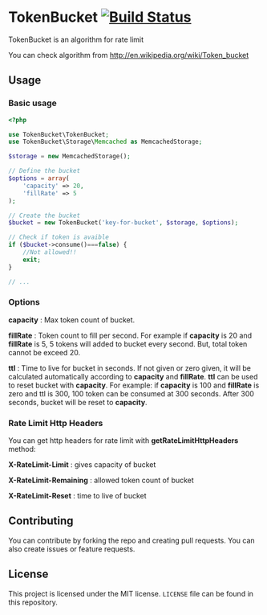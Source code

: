 # TokenBucket [![Build Status](https://travis-ci.org/fustundag/tokenbucket.svg?branch=master)](https://travis-ci.org/fustundag/tokenbucket)
TokenBucket is an algorithm for rate limit

You can check algorithm from http://en.wikipedia.org/wiki/Token_bucket

## Usage

### Basic usage
``` php
<?php

use TokenBucket\TokenBucket;
use TokenBucket\Storage\Memcached as MemcachedStorage;

$storage = new MemcachedStorage();

// Define the bucket
$options = array(
    'capacity' => 20,
    'fillRate' => 5
);

// Create the bucket
$bucket = new TokenBucket('key-for-bucket', $storage, $options);

// Check if token is avaible
if ($bucket->consume()===false) {
    //Not allowed!!
    exit;
}

// ...
```

### Options

**capacity** : Max token count of bucket.

**fillRate** : Token count to fill per second. For example  if **capacity** is 20 and **fillRate** is 5, 5 tokens will added to bucket every second. But, total token cannot be exceed 20.

**ttl**      : Time to live for bucket in seconds. If not given or zero given, it will be calculated automatically according to **capacity** and **fillRate**. **ttl** can be used to reset bucket with **capacity**. For example: if **capacity** is 100 and **fillRate** is zero and ttl is 300, 100 token can be consumed at 300 seconds. After 300 seconds, bucket will be reset to **capacity**. 

### Rate Limit Http Headers
You can get http headers for rate limit with **getRateLimitHttpHeaders** method:

**X-RateLimit-Limit**     : gives capacity of bucket

**X-RateLimit-Remaining** : allowed token count of bucket 

**X-RateLimit-Reset**     : time to live of bucket

## Contributing
You can contribute by forking the repo and creating pull requests. You can also create issues or feature requests.

## License
This project is licensed under the MIT license. `LICENSE` file can be found in this repository.
